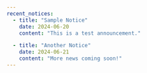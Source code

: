 ```yaml
---
recent_notices:
  - title: "Sample Notice"
    date: 2024-06-20
    content: "This is a test announcement."

  - title: "Another Notice"
    date: 2024-06-21
    content: "More news coming soon!"
---
```

